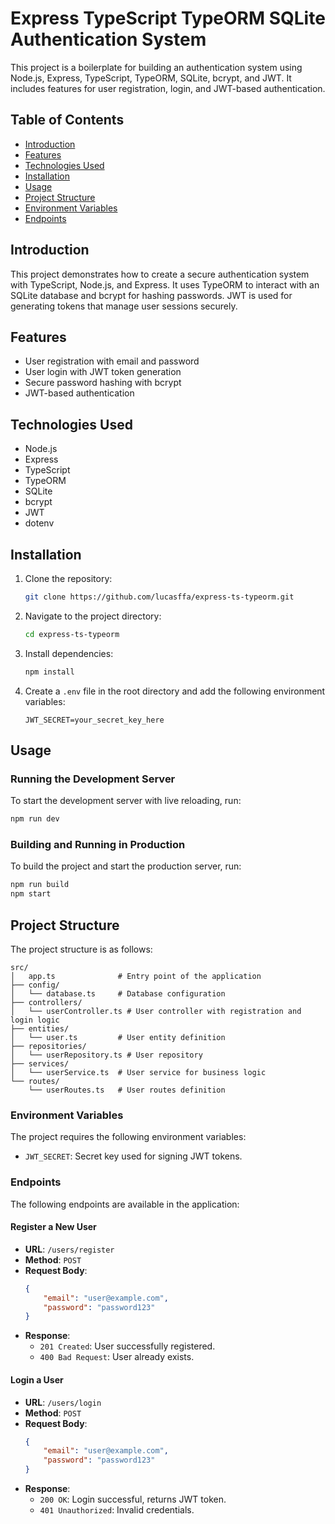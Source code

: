 # Express TypeScript TypeORM SQLite Authentication System

This project is a boilerplate for building an authentication system using Node.js, Express, TypeScript, TypeORM, SQLite, bcrypt, and JWT. It includes features for user registration, login, and JWT-based authentication.

## Table of Contents

- [Introduction](#introduction)
- [Features](#features)
- [Technologies Used](#technologies-used)
- [Installation](#installation)
- [Usage](#usage)
- [Project Structure](#project-structure)
- [Environment Variables](#environment-variables)
- [Endpoints](#endpoints)

## Introduction

This project demonstrates how to create a secure authentication system with TypeScript, Node.js, and Express. It uses TypeORM to interact with an SQLite database and bcrypt for hashing passwords. JWT is used for generating tokens that manage user sessions securely.

## Features

- User registration with email and password
- User login with JWT token generation
- Secure password hashing with bcrypt
- JWT-based authentication

## Technologies Used

- Node.js
- Express
- TypeScript
- TypeORM
- SQLite
- bcrypt
- JWT
- dotenv

## Installation

1. Clone the repository:

    ```sh
    git clone https://github.com/lucasffa/express-ts-typeorm.git
    ```

2. Navigate to the project directory:

    ```sh
    cd express-ts-typeorm
    ```

3. Install dependencies:

    ```sh
    npm install
    ```

4. Create a `.env` file in the root directory and add the following environment variables:

    ```env
    JWT_SECRET=your_secret_key_here
    ```

## Usage

### Running the Development Server

To start the development server with live reloading, run:

```sh
npm run dev
```

### Building and Running in Production

To build the project and start the production server, run:

```sh
npm run build
npm start
```

## Project Structure

The project structure is as follows:

```
src/
│   app.ts              # Entry point of the application
├── config/
│   └── database.ts     # Database configuration
├── controllers/
│   └── userController.ts # User controller with registration and login logic
├── entities/
│   └── user.ts         # User entity definition
├── repositories/
│   └── userRepository.ts # User repository
├── services/
│   └── userService.ts  # User service for business logic
└── routes/
    └── userRoutes.ts   # User routes definition
```

### Environment Variables

The project requires the following environment variables:

- `JWT_SECRET`: Secret key used for signing JWT tokens.

### Endpoints

The following endpoints are available in the application:

#### Register a New User

- **URL**: `/users/register`
- **Method**: `POST`
- **Request Body**:
    ```json
    {
        "email": "user@example.com",
        "password": "password123"
    }
    ```
- **Response**:
    - `201 Created`: User successfully registered.
    - `400 Bad Request`: User already exists.

#### Login a User

- **URL**: `/users/login`
- **Method**: `POST`
- **Request Body**:
    ```json
    {
        "email": "user@example.com",
        "password": "password123"
    }
    ```
- **Response**:
    - `200 OK`: Login successful, returns JWT token.
    - `401 Unauthorized`: Invalid credentials.
